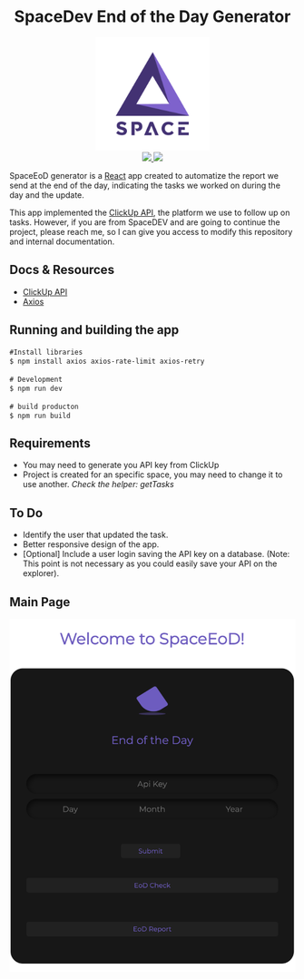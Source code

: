 <div align="center">
 <h1>SpaceDev End of the Day Generator </h1>
</div>

<div align="center">
  <img src="space-eod-logo.png" height="200"/>
  <br/>
  <a href="https://github.com/MarSH-Up/SpaceDEV-EoD">
    <img src="https://img.shields.io/travis/ui-router/react/master.svg?style=flat-square">
  </a>
  <a href="https://www.npmjs.com/">
    <img src="https://img.shields.io/npm/v/@uirouter/react.svg?style=flat-square">
  </a>
</div>


SpaceEoD generator is a [React](https://facebook.github.io/react/) app created to automatize the report we send at the end of the day, indicating the tasks we worked on during the day and the update. 

This app implemented the [ClickUp API](https://clickup.com/api/), the platform we use to follow up on tasks. However, if you are from SpaceDEV and are going to continue the project, please reach me, so I can give you access to modify this repository and internal documentation. 

## Docs & Resources

* [ClickUp API](https://clickup.com/api/)
* [Axios](https://axios-http.com/docs/intro)

## Running and building the app

```
#Install libraries
$ npm install axios axios-rate-limit axios-retry

# Development
$ npm run dev

# build producton
$ npm run build

```

## Requirements 

<div align='left'>
    <ul>
        <li>You may need to generate you API key from ClickUp</li>
        <li>Project is created for an specific space, you may need to change it to use another. <i>Check the helper: getTasks</i></li>
    </ul>
</div>

## To Do

<div align='left'>
    <ul>
        <li>Identify the user that updated the task.</li>
        <li>Better responsive design of the app.</li>
        <li>[Optional] Include a user login saving the API key on a database. (Note: This point is not necessary as you could easily save your API on the explorer).</li>
    </ul>
</div>

## Main Page

<div align='center'>
    <img src="EoD-Home.png"/>
</div>

